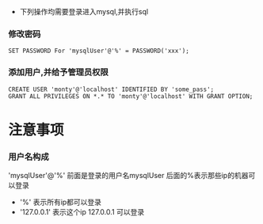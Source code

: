 * 下列操作均需要登录进入mysql,并执行sql

### 修改密码
```
SET PASSWORD For 'mysqlUser'@'%' = PASSWORD('xxx');
```

### 添加用户,并给予管理员权限
```
CREATE USER 'monty'@'localhost' IDENTIFIED BY 'some_pass';
GRANT ALL PRIVILEGES ON *.* TO 'monty'@'localhost' WITH GRANT OPTION;
```

注意事项
==================
### 用户名构成
'mysqlUser'@'%' 前面是登录的用户名mysqlUser 后面的%表示那些ip的机器可以登录
* '%' 表示所有ip都可以登录
* '127.0.0.1' 表示这个ip 127.0.0.1 可以登录
